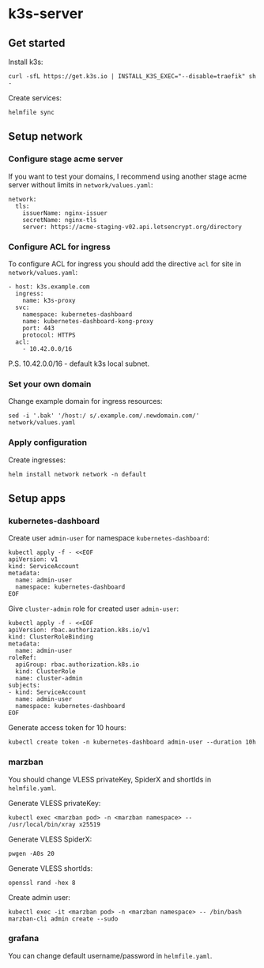 # k3s-server

## Get started

Install k3s:
```
curl -sfL https://get.k3s.io | INSTALL_K3S_EXEC="--disable=traefik" sh -
```

Create services:
```
helmfile sync
```

## Setup network

### Configure stage acme server

If you want to test your domains, I recommend using another stage acme server without limits in `network/values.yaml`:
```
network:
  tls:
    issuerName: nginx-issuer
    secretName: nginx-tls
    server: https://acme-staging-v02.api.letsencrypt.org/directory
```

### Configure ACL for ingress

To configure ACL for ingress you should add the directive `acl` for site in `network/values.yaml`:
```
- host: k3s.example.com
  ingress:
    name: k3s-proxy
  svc:
    namespace: kubernetes-dashboard
    name: kubernetes-dashboard-kong-proxy
    port: 443
    protocol: HTTPS
  acl:
    - 10.42.0.0/16
```

P.S. 10.42.0.0/16 - default k3s local subnet.

### Set your own domain

Change example domain for ingress resources:
```
sed -i '.bak' '/host:/ s/.example.com/.newdomain.com/' network/values.yaml
```

### Apply configuration

Create ingresses:
```
helm install network network -n default
```

## Setup apps

### kubernetes-dashboard

Create user `admin-user` for namespace `kubernetes-dashboard`:
```
kubectl apply -f - <<EOF
apiVersion: v1
kind: ServiceAccount
metadata:
  name: admin-user
  namespace: kubernetes-dashboard
EOF
```

Give `cluster-admin` role for created user `admin-user`:
```
kubectl apply -f - <<EOF
apiVersion: rbac.authorization.k8s.io/v1
kind: ClusterRoleBinding
metadata:
  name: admin-user
roleRef:
  apiGroup: rbac.authorization.k8s.io
  kind: ClusterRole
  name: cluster-admin
subjects:
- kind: ServiceAccount
  name: admin-user
  namespace: kubernetes-dashboard
EOF
```

Generate access token for 10 hours:
```
kubectl create token -n kubernetes-dashboard admin-user --duration 10h
```

### marzban

You should change VLESS privateKey, SpiderX and shortIds in `helmfile.yaml`.

Generate VLESS privateKey:
```
kubectl exec <marzban pod> -n <marzban namespace> -- /usr/local/bin/xray x25519
```

Generate VLESS SpiderX:
```
pwgen -A0s 20
```

Generate VLESS shortIds:
```
openssl rand -hex 8
```

Create admin user:
```
kubectl exec -it <marzban pod> -n <marzban namespace> -- /bin/bash
marzban-cli admin create --sudo
```

### grafana

You can change default username/password in `helmfile.yaml`.

